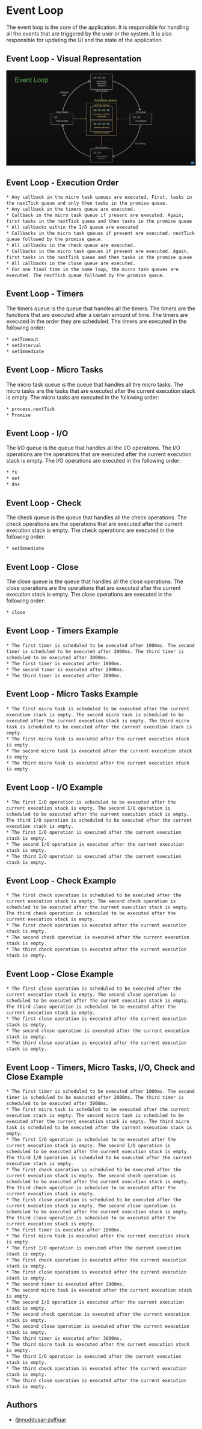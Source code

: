 # Event Loop

The event loop is the core of the application. It is responsible for handling all the events that are triggered by the user or the system. It is also responsible for updating the UI and the state of the application.

## Event Loop - Visual Representation

![Event Loop](./image_2023_02_24T09_03_09_050Z.png)

## Event Loop - Execution Order

    * Any callback in the micro task queues are executed. First, tasks in the nextTick queue and only then tasks in the promise queue.
    * Any callback in the timers queue are executed.
    * Callback in the micro task queue if present are executed. Again, first tasks in the nextTick queue and then tasks in the promise queue
    * All callbacks within the I/O queue are executed
    * Callbacks in the micro task queues if present are executed. nextTick queue followed by the promise queue.
    * All callbacks in the check queue are executed.
    * Callbacks in the micro task queues if present are executed. Again, first tasks in the nextTick queue and then tasks in the promise queue
    * All callbacks in the close queue are executed.
    * For one final time in the same loop, the micro task queues are executed. The nextTick queue followed by the promise queue.

## Event Loop - Timers

The timers queue is the queue that handles all the timers. The timers are the functions that are executed after a certain amount of time. The timers are executed in the order they are scheduled. The timers are executed in the following order:

    * setTimeout
    * setInterval
    * setImmediate

## Event Loop - Micro Tasks

The micro task queue is the queue that handles all the micro tasks. The micro tasks are the tasks that are executed after the current execution stack is empty. The micro tasks are executed in the following order:

    * process.nextTick
    * Promise

## Event Loop - I/O

The I/O queue is the queue that handles all the I/O operations. The I/O operations are the operations that are executed after the current execution stack is empty. The I/O operations are executed in the following order:

    * fs
    * net
    * dns

## Event Loop - Check

The check queue is the queue that handles all the check operations. The check operations are the operations that are executed after the current execution stack is empty. The check operations are executed in the following order:

    * setImmediate

## Event Loop - Close

The close queue is the queue that handles all the close operations. The close operations are the operations that are executed after the current execution stack is empty. The close operations are executed in the following order:

    * close

## Event Loop - Timers Example

    * The first timer is scheduled to be executed after 1000ms. The second timer is scheduled to be executed after 2000ms. The third timer is scheduled to be executed after 3000ms.
    * The first timer is executed after 1000ms.
    * The second timer is executed after 2000ms.
    * The third timer is executed after 3000ms.

## Event Loop - Micro Tasks Example

    * The first micro task is scheduled to be executed after the current execution stack is empty. The second micro task is scheduled to be executed after the current execution stack is empty. The third micro task is scheduled to be executed after the current execution stack is empty.
    * The first micro task is executed after the current execution stack is empty.
    * The second micro task is executed after the current execution stack is empty.
    * The third micro task is executed after the current execution stack is empty.

## Event Loop - I/O Example

    * The first I/O operation is scheduled to be executed after the current execution stack is empty. The second I/O operation is scheduled to be executed after the current execution stack is empty. The third I/O operation is scheduled to be executed after the current execution stack is empty.
    * The first I/O operation is executed after the current execution stack is empty.
    * The second I/O operation is executed after the current execution stack is empty.
    * The third I/O operation is executed after the current execution stack is empty.

## Event Loop - Check Example

    * The first check operation is scheduled to be executed after the current execution stack is empty. The second check operation is scheduled to be executed after the current execution stack is empty. The third check operation is scheduled to be executed after the current execution stack is empty.
    * The first check operation is executed after the current execution stack is empty.
    * The second check operation is executed after the current execution stack is empty.
    * The third check operation is executed after the current execution stack is empty.

## Event Loop - Close Example

    * The first close operation is scheduled to be executed after the current execution stack is empty. The second close operation is scheduled to be executed after the current execution stack is empty. The third close operation is scheduled to be executed after the current execution stack is empty.
    * The first close operation is executed after the current execution stack is empty.
    * The second close operation is executed after the current execution stack is empty.
    * The third close operation is executed after the current execution stack is empty.

## Event Loop - Timers, Micro Tasks, I/O, Check and Close Example

    * The first timer is scheduled to be executed after 1000ms. The second timer is scheduled to be executed after 2000ms. The third timer is scheduled to be executed after 3000ms.
    * The first micro task is scheduled to be executed after the current execution stack is empty. The second micro task is scheduled to be executed after the current execution stack is empty. The third micro task is scheduled to be executed after the current execution stack is empty.
    * The first I/O operation is scheduled to be executed after the current execution stack is empty. The second I/O operation is scheduled to be executed after the current execution stack is empty. The third I/O operation is scheduled to be executed after the current execution stack is empty.
    * The first check operation is scheduled to be executed after the current execution stack is empty. The second check operation is scheduled to be executed after the current execution stack is empty. The third check operation is scheduled to be executed after the current execution stack is empty.
    * The first close operation is scheduled to be executed after the current execution stack is empty. The second close operation is scheduled to be executed after the current execution stack is empty. The third close operation is scheduled to be executed after the current execution stack is empty.
    * The first timer is executed after 1000ms.
    * The first micro task is executed after the current execution stack is empty.
    * The first I/O operation is executed after the current execution stack is empty.
    * The first check operation is executed after the current execution stack is empty.
    * The first close operation is executed after the current execution stack is empty.
    * The second timer is executed after 2000ms.
    * The second micro task is executed after the current execution stack is empty.
    * The second I/O operation is executed after the current execution stack is empty.
    * The second check operation is executed after the current execution stack is empty.
    * The second close operation is executed after the current execution stack is empty.
    * The third timer is executed after 3000ms.
    * The third micro task is executed after the current execution stack is empty.
    * The third I/O operation is executed after the current execution stack is empty.
    * The third check operation is executed after the current execution stack is empty.
    * The third close operation is executed after the current execution stack is empty.

## Authors

- [@muddusar-zulfiqar](https://github.com/MuddusarZulfiqar)
